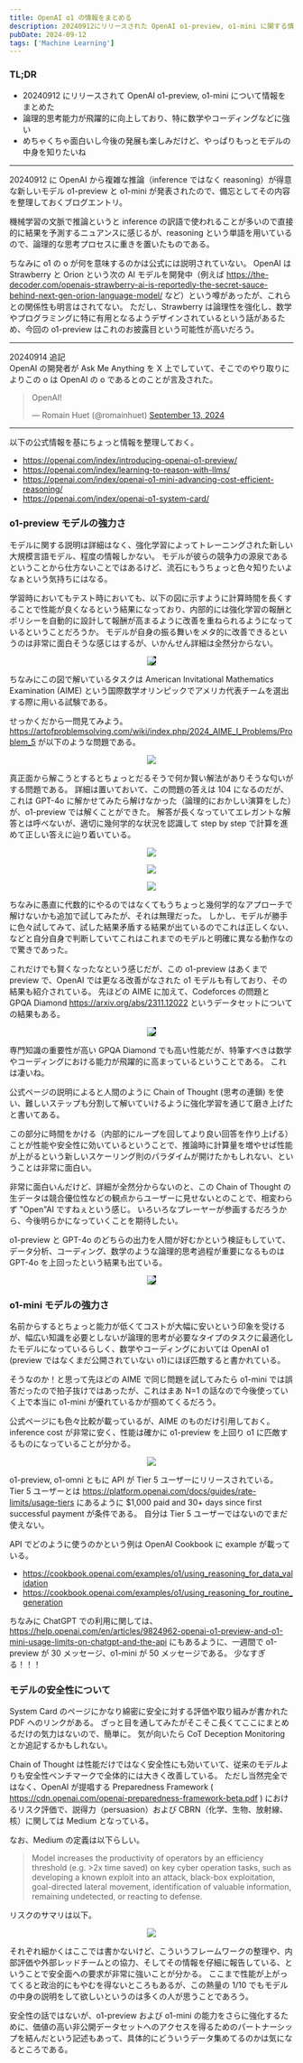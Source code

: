 ```yaml
---
title: OpenAI o1 の情報をまとめる
description: 20240912にリリースされた OpenAI o1-preview, o1-mini に関する情報をまとめるブログ記事。
pubDate: 2024-09-12
tags: ['Machine Learning']
---
```


### TL;DR
- 20240912 にリリースされて OpenAI o1-preview, o1-mini について情報をまとめた
- 論理的思考能力が飛躍的に向上しており、特に数学やコーディングなどに強い
- めちゃくちゃ面白いし今後の発展も楽しみだけど、やっぱりもっとモデルの中身を知りたいね
---

20240912 に OpenAI から複雑な推論（inference ではなく reasoning）が得意な新しいモデル o1-preview と o1-mini が発表されたので、備忘としてその内容を整理しておくブログエントリ。

機械学習の文脈で推論というと inference の訳語で使われることが多いので直接的に結果を予測するニュアンスに感じるが、reasoning という単語を用いているので、論理的な思考プロセスに重きを置いたものである。

ちなみに o1 の o が何を意味するのかは公式には説明されていない。
OpenAI は Strawberry と Orion という次の AI モデルを開発中（例えば https://the-decoder.com/openais-strawberry-ai-is-reportedly-the-secret-sauce-behind-next-gen-orion-language-model/ など）という噂があったが、これらとの関係性も明言はされてない。
ただし、Strawberry は論理性を強化し、数学やプログラミングに特に有用となるようデザインされているという話があるため、今回の o1-preview はこれのお披露目という可能性が高いだろう。

---

20240914 追記  
OpenAI の開発者が Ask Me Anything を X 上でしていて、そこでのやり取りによりこの o は OpenAI の o であるとのことが言及された。

<blockquote class="twitter-tweet tw-align-center"><p lang="in" dir="ltr">OpenAI!</p>&mdash; Romain Huet (@romainhuet) <a href="https://twitter.com/romainhuet/status/1834650376915550718?ref_src=twsrc%5Etfw">September 13, 2024</a></blockquote> <script async src="https://platform.twitter.com/widgets.js" charset="utf-8"></script>

---

以下の公式情報を基にちょっと情報を整理しておく。

- https://openai.com/index/introducing-openai-o1-preview/
- https://openai.com/index/learning-to-reason-with-llms/
- https://openai.com/index/openai-o1-mini-advancing-cost-efficient-reasoning/
- https://openai.com/index/openai-o1-system-card/

### o1-preview モデルの強力さ
モデルに関する説明は詳細はなく、強化学習によってトレーニングされた新しい大規模言語モデル、程度の情報しかない。
モデルが彼らの競争力の源泉であるということから仕方ないことではあるけど、流石にもうちょっと色々知りたいよなぁという気持ちにはなる。

学習時においてもテスト時においても、以下の図に示すように計算時間を長くすることで性能が良くなるという結果になっており、内部的には強化学習の報酬とポリシーを自動的に設計して報酬が高まるように改善を重ねられるようになっているということだろうか。
モデルが自身の振る舞いをメタ的に改善できるというのは非常に面白そうな感じはするが、いかんせん詳細は全然分からない。

<p align="center">
  <img src="https://images.ctfassets.net/kftzwdyauwt9/7rMY55vLbGTlTiP9GdSOrf/0944e1cde904e896bc5bc6f3da7f16b6/compute-dark.png?w=2048&q=80&fm=webp" style="background-color:#000000;"/>
</p>

ちなみにこの図で解いているタスクは American Invitational Mathematics Examination (AIME) という国際数学オリンピックでアメリカ代表チームを選出する際に用いる試験である。

せっかくだから一問見てみよう。
https://artofproblemsolving.com/wiki/index.php/2024_AIME_I_Problems/Problem_5 が以下のような問題である。

<p align="center">
  <img src="https://imgur.com/7dIvOAq.png"/>
</p>

真正面から解こうとするとちょっとだるそうで何か賢い解法がありそうな匂いがする問題である。
詳細は置いておいて、この問題の答えは 104 になるのだが、これは GPT-4o に解かせてみたら解けなかった（論理的におかしい演算をした）が、o1-preview では解くことができた。
解答が長くなっていてエレガントな解答とは呼べないが、適切に幾何学的な状況を認識して step by step で計算を進めて正しい答えに辿り着いている。

<p align="center">
  <img src="https://imgur.com/Na5q9w8.png"/>
</p>

<p align="center">
  <img src="https://imgur.com/pjiH38E.png"/>
</p>

<p align="center">
  <img src="https://imgur.com/meRtJ3Y.png"/>
</p>

ちなみに愚直に代数的にやるのではなくてもうちょっと幾何学的なアプローチで解けないかも追加で試してみたが、それは無理だった。
しかし、モデルが勝手に色々試してみて、試した結果矛盾する結果が出ているのでこれは正しくない、などと自分自身で判断していてこれはこれまでのモデルと明確に異なる動作なので驚きであった。

これだけでも賢くなったなという感じだが、この o1-preview はあくまで preview で、OpenAI では更なる改善がなされた o1 モデルも有しており、その結果も紹介されている。
先ほどの AIME に加えて、Codeforces の問題と GPQA Diamond https://arxiv.org/abs/2311.12022 というデータセットについての結果もある。

<p align="center">
  <img src="https://cdn.openai.com/reasoning-evals/v2/headline-desktop-dark.png?w=2048&q=90&fm=webp" style="background-color:#000000;"/>
</p>

専門知識の重要性が高い GPQA Diamond でも高い性能だが、特筆すべきは数学やコーディングにおける能力が飛躍的に高まっているということである。
これは凄いね。

公式ページの説明によると人間のように Chain of Thought (思考の連鎖) を使い、難しいステップも分割して解いていけるように強化学習を通じて磨き上げたと書いてある。

この部分に時間をかける（内部的にループを回してより良い回答を作り上げる）ことが性能や安全性に効いているということで、推論時に計算量を増やせば性能が上がるという新しいスケーリング則のパラダイムが開けたかもしれない、ということは非常に面白い。

非常に面白いんだけど、詳細が全然分からないのと、この Chain of Thought の生データは競合優位性などの観点からユーザーに見せないとのことで、相変わらず "Open"AI ですねぇという感じ。
いろいろなプレーヤーが参画するだろうから、今後明らかになっていくことを期待したい。

o1-preview と GPT-4o のどちらの出力を人間が好むかという検証もしていて、データ分析、コーディング、数学のような論理的思考過程が重要になるものは GPT-4o を上回ったという結果も出ている。

<p align="center">
  <img src="https://images.ctfassets.net/kftzwdyauwt9/5bHer2ehQrZg0THRkSZrJP/fe5aa639bb26144c453833234a77eecc/win_rate_matplotlib-dark.png?w=2048&q=80&fm=webp" style="background-color:#000000;"/>
</p>

### o1-mini モデルの強力さ
名前からするとちょっと能力が低くてコストが大幅に安いという印象を受けるが、幅広い知識を必要としないが論理的思考が必要なタイプのタスクに最適化したモデルになっているらしく、数学やコーディングにおいては OpenAI o1 (preview ではなくまだ公開されていない o1)にほぼ匹敵すると書かれている。

そうなのか！と思って先ほどの AIME で同じ問題を試してみたら o1-mini では誤答だったので拍子抜けではあったが、これはまあ N=1 の話なので今後使っていく上で本当に o1-mini が優れているかが掴めてくるだろう。

公式ページにも色々比較が載っているが、AIME のものだけ引用しておく。
inference cost が非常に安く、性能は確かに o1-preview を上回り o1 に匹敵するものになっていることが分かる。

<p align="center">
  <img src="https://imgur.com/GCG9I3a.png"/>
</p>

o1-preview, o1-omni ともに API が Tier 5 ユーザーにリリースされている。
Tier 5 ユーザーとは https://platform.openai.com/docs/guides/rate-limits/usage-tiers にあるように $1,000 paid and 30+ days since first successful payment	 が条件である。
自分は Tier 5 ユーザーではないのでまだ使えない。

API でどのように使うのかという例は OpenAI Cookbook に example が載っている。

- https://cookbook.openai.com/examples/o1/using_reasoning_for_data_validation
- https://cookbook.openai.com/examples/o1/using_reasoning_for_routine_generation

ちなみに ChatGPT での利用に関しては、https://help.openai.com/en/articles/9824962-openai-o1-preview-and-o1-mini-usage-limits-on-chatgpt-and-the-api にもあるように、一週間で o1-preview が 30 メッセージ、o1-mini が 50 メッセージである。
少なすぎる！！！

### モデルの安全性について
System Card のページにかなり綿密に安全に対する評価や取り組みが書かれた PDF へのリンクがある。
ざっと目を通してみたがそこそこ長くてここにまとめるだけの気力はないので、簡単に。
気が向いたら CoT Deception Monitoring とか追記するかもしれない。

Chain of Thought は性能だけではなく安全性にも効いていて、従来のモデルよりも安全性ベンチマークで全体的には大きく改善している。
ただし当然完全ではなく、OpenAI が提唱する Preparedness Framework ( https://cdn.openai.com/openai-preparedness-framework-beta.pdf ) におけるリスク評価で、説得力（persuasion）および CBRN（化学、生物、放射線、核）に関しては Medium となっている。

なお、Medium の定義は以下らしい。

> Model increases the productivity of operators by an efficiency threshold (e.g. >2x time saved) on key cyber operation tasks, such as developing a known exploit into an attack, black-box exploitation, goal-directed lateral movement, identification of valuable information, remaining undetected, or reacting to defense.

リスクのサマリは以下。

<p align="center">
  <img src="https://imgur.com/w4K9h3o.png"/>
</p>

それぞれ細かくはここでは書かないけど、こういうフレームワークの整理や、内部評価や外部レッドチームとの協力、そしてその情報を仔細に報告している、ということで安全面への要求が非常に強いことが分かる。
ここまで性能が上がってくると政治的にもやむを得ないところもあるが、この熱量の 1/10 でもモデルの中身の説明をして欲しいというのは多くの人が思うことであろう。

安全性の話ではないが、o1-preview および o1-mini の能力をさらに強化するために、価値の高い非公開データセットへのアクセスを得るためのパートナーシップを結んだという記述もあって、具体的にどういうデータ集めてるのかは気になるところである。
